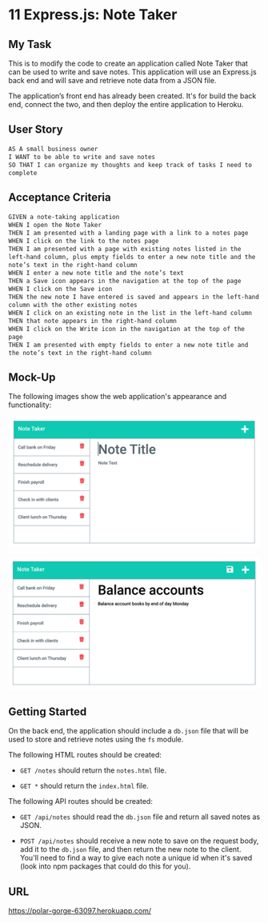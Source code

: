 # 11 Express.js: Note Taker

## My Task

This is to modify the code to create an application called Note Taker that can be used to write and save notes. This application will use an Express.js back end and will save and retrieve note data from a JSON file.

The application’s front end has already been created. It's for build the back end, connect the two, and then deploy the entire application to Heroku.

## User Story

```
AS A small business owner
I WANT to be able to write and save notes
SO THAT I can organize my thoughts and keep track of tasks I need to complete
```

## Acceptance Criteria

```
GIVEN a note-taking application
WHEN I open the Note Taker
THEN I am presented with a landing page with a link to a notes page
WHEN I click on the link to the notes page
THEN I am presented with a page with existing notes listed in the left-hand column, plus empty fields to enter a new note title and the note’s text in the right-hand column
WHEN I enter a new note title and the note’s text
THEN a Save icon appears in the navigation at the top of the page
WHEN I click on the Save icon
THEN the new note I have entered is saved and appears in the left-hand column with the other existing notes
WHEN I click on an existing note in the list in the left-hand column
THEN that note appears in the right-hand column
WHEN I click on the Write icon in the navigation at the top of the page
THEN I am presented with empty fields to enter a new note title and the note’s text in the right-hand column
```

## Mock-Up

The following images show the web application's appearance and functionality:

![the right-hand side for the new note’s title and text.](./screenshots/11-express-homework-demo-01.png)

![other notes listed on the left.](./screenshots/11-express-homework-demo-02.png)

## Getting Started

On the back end, the application should include a `db.json` file that will be used to store and retrieve notes using the `fs` module.

The following HTML routes should be created:

- `GET /notes` should return the `notes.html` file.

- `GET *` should return the `index.html` file.

The following API routes should be created:

- `GET /api/notes` should read the `db.json` file and return all saved notes as JSON.

- `POST /api/notes` should receive a new note to save on the request body, add it to the `db.json` file, and then return the new note to the client. You'll need to find a way to give each note a unique id when it's saved (look into npm packages that could do this for you).

## URL

https://polar-gorge-63097.herokuapp.com/
